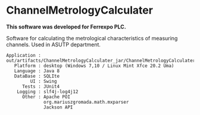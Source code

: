 # ChannelMetrologyCalculater

<b>This software was developed for Ferrexpo PLC.</b>

Software for calculating the metrological characteristics of measuring channels.
Used in ASUTP department.

    Application : out/artifacts/ChannelMetrologyCalculater_jar/ChannelMetrologyCalculater.jar
       Platform : desktop (Windows 7,10 / Linux Mint Xfce 20.2 Uma)
       Language : Java 8
       DataBase : SQLIte
             UI : Swing
          Tests : JUnit4
        Logging : slf4j-log4j12
          Other : Apache POI
                  org.mariuszgromada.math.mxparser
                  Jackson API
